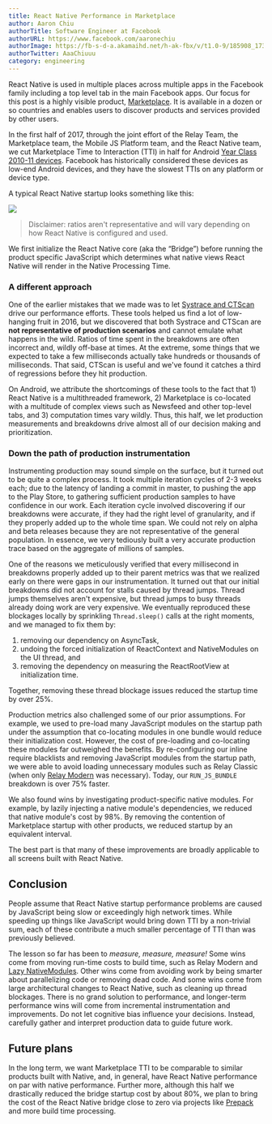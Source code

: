 ```yaml
---
title: React Native Performance in Marketplace
author: Aaron Chiu
authorTitle: Software Engineer at Facebook
authorURL: https://www.facebook.com/aaronechiu
authorImage: https://fb-s-d-a.akamaihd.net/h-ak-fbx/v/t1.0-9/185908_1738453495300_6268428_n.jpg?_nc_log=1&oh=b0d497607c0d2012e88fde70cf4c7c7e&oe=59ED387B&__gda__=1509259466_d31a1cfbe282168c51f63019db5db391
authorTwitter: AaaChiuuu
category: engineering
---
```


React Native is used in multiple places across multiple apps in the Facebook
family including a top level tab in the main Facebook apps. Our focus for this
post is a highly visible product,
[Marketplace](https://newsroom.fb.com/news/2016/10/introducing-marketplace-buy-and-sell-with-your-local-community/).
It is available in a dozen or so countries and enables users to discover
products and services provided by other users.

In the first half of 2017, through the joint effort of the Relay Team, the
Marketplace team, the Mobile JS Platform team, and the React Native team, we cut
Marketplace Time to Interaction (TTI) in half for Android
[Year Class 2010-11 devices](https://code.facebook.com/posts/307478339448736/year-class-a-classification-system-for-android/).
Facebook has historically considered these devices as low-end Android devices,
and they have the slowest TTIs on any platform or device type.

A typical React Native startup looks something like this:

![](/react-native/blog/assets/RNPerformanceStartup.png)

> Disclaimer: ratios aren't representative and will vary depending on how React
> Native is configured and used.

We first initialize the React Native core (aka the “Bridge”) before running the
product specific JavaScript which determines what native views React Native will
render in the Native Processing Time.

### A different approach

One of the earlier mistakes that we made was to let
[Systrace and CTScan](https://code.facebook.com/posts/747457662026706/performance-instrumentation-for-android-apps/)
drive our performance efforts. These tools helped us find a lot of low-hanging
fruit in 2016, but we discovered that both Systrace and CTScan are **not
representative of production scenarios** and cannot emulate what happens in the
wild. Ratios of time spent in the breakdowns are often incorrect and, wildly
off-base at times. At the extreme, some things that we expected to take a few
milliseconds actually take hundreds or thousands of milliseconds. That said,
CTScan is useful and we've found it catches a third of regressions before they
hit production.

On Android, we attribute the shortcomings of these tools to the fact that 1)
React Native is a multithreaded framework, 2) Marketplace is co-located with a
multitude of complex views such as Newsfeed and other top-level tabs, and 3)
computation times vary wildly. Thus, this half, we let production measurements
and breakdowns drive almost all of our decision making and prioritization.

### Down the path of production instrumentation

Instrumenting production may sound simple on the surface, but it turned out to
be quite a complex process. It took multiple iteration cycles of 2-3 weeks each;
due to the latency of landing a commit in master, to pushing the app to the Play
Store, to gathering sufficient production samples to have confidence in our
work. Each iteration cycle involved discovering if our breakdowns were accurate,
if they had the right level of granularity, and if they properly added up to the
whole time span. We could not rely on alpha and beta releases because they are
not representative of the general population. In essence, we very tediously
built a very accurate production trace based on the aggregate of millions of
samples.

One of the reasons we meticulously verified that every millisecond in breakdowns
properly added up to their parent metrics was that we realized early on there
were gaps in our instrumentation. It turned out that our initial breakdowns did
not account for stalls caused by thread jumps. Thread jumps themselves aren't
expensive, but thread jumps to busy threads already doing work are very
expensive. We eventually reproduced these blockages locally by sprinkling
`Thread.sleep()` calls at the right moments, and we managed to fix them by:

1. removing our dependency on AsyncTask,
2. undoing the forced initialization of ReactContext and NativeModules on the UI
   thread, and
3. removing the dependency on measuring the ReactRootView at initialization
   time.

Together, removing these thread blockage issues reduced the startup time by over
25%.

Production metrics also challenged some of our prior assumptions. For example,
we used to pre-load many JavaScript modules on the startup path under the
assumption that co-locating modules in one bundle would reduce their
initialization cost. However, the cost of pre-loading and co-locating these
modules far outweighed the benefits. By re-configuring our inline require
blacklists and removing JavaScript modules from the startup path, we were able
to avoid loading unnecessary modules such as Relay Classic (when only
[Relay Modern](https://facebook.github.io/relay/new-in-relay-modern.md) was
necessary). Today, our `RUN_JS_BUNDLE` breakdown is over 75% faster.

We also found wins by investigating product-specific native modules. For
example, by lazily injecting a native module's dependencies, we reduced that
native module's cost by 98%. By removing the contention of Marketplace startup
with other products, we reduced startup by an equivalent interval.

The best part is that many of these improvements are broadly applicable to all
screens built with React Native.

## Conclusion

People assume that React Native startup performance problems are caused by
JavaScript being slow or exceedingly high network times. While speeding up
things like JavaScript would bring down TTI by a non-trivial sum, each of these
contribute a much smaller percentage of TTI than was previously believed.

The lesson so far has been to _measure, measure, measure!_ Some wins come from
moving run-time costs to build time, such as Relay Modern and
[Lazy NativeModules](https://github.com/facebook/react-native/commit/797ca6c219b2a44f88f10c61d91e8cc21e2f306e).
Other wins come from avoiding work by being smarter about parallelizing code or
removing dead code. And some wins come from large architectural changes to React
Native, such as cleaning up thread blockages. There is no grand solution to
performance, and longer-term performance wins will come from incremental
instrumentation and improvements. Do not let cognitive bias influence your
decisions. Instead, carefully gather and interpret production data to guide
future work.

## Future plans

In the long term, we want Marketplace TTI to be comparable to similar products
built with Native, and, in general, have React Native performance on par with
native performance. Further more, although this half we drastically reduced the
bridge startup cost by about 80%, we plan to bring the cost of the React Native
bridge close to zero via projects like [Prepack](https://prepack.io/) and more
build time processing.
